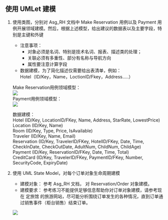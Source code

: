 ## 使用 UMLet 建模
1. 使用类图，分别对 Asg_RH 文档中 Make Reservation 用例以及 Payment 用例开展领域建模。然后，根据上述模型，给出建议的数据表以及主要字段，特别是主键和外键  
    - 注意事项：
        - 对象必须是名词、特别是技术名词、报表、描述类的处理；
        - 关联必须有多重性、部分有名称与导航方向
        - 属性要注意计算字段
    - 数据建模，为了简化描述仅需要给出表清单，例如：  
    Hotel（ID/Key，Name，LoctionID/Fkey，Address…..）  
    
    Make Reservation用例领域模型：  
    ![](image/9-1.png)  
    Payment用例领域模型：  
    ![](image/9-2.png)  

    数据建模：  
    Hotel (ID/Key, LocationID/FKey, Name, Address, StarRate, LowestPrice)  
    Location (ID/Key, Name)  
    Room (ID/Key, Type, Price, IsAvailable)  
    Traveler (ID/Key, Name, Email)  
    Reservation (ID/Key, TravelerID/FKey, HotelID/FKey, Date, Time, CheckInDate, CheckOutDate, AdultNum, ChildNum, ChildAge)  
    Payment (ID/Key, ReservationID/FKey, Date, Time, Total)  
    CreditCard (ID/Key, TravelerID/FKey, PaymentID/FKey, Number, SecurityCode, ExpiryDate)  

2. 使用 UML State Model，对每个订单对象生命周期建模  
    - 建模对象： 参考 Asg_RH 文档， 对 Reservation/Order 对象建模。
    - 建模要求： 参考练习不能提供足够信息帮助你对订单对象建模，请参考现在 定旅馆 的旅游网站，尽可能分析围绕订单发生的各种情况，直到订单通过销售事件（柜台销售）结束订单。  

    ![](image/9-3.png)  
